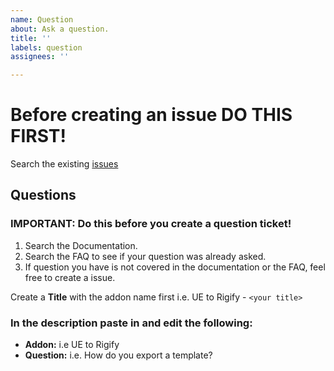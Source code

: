 ```yaml
---
name: Question
about: Ask a question.
title: ''
labels: question
assignees: ''

---
```


# Before creating an issue DO THIS FIRST!
Search the existing [issues](https://github.com/EpicGames/BlenderTools/issues?q=)

## Questions
### IMPORTANT: Do this before you create a question ticket!
  1. Search the Documentation.
  1. Search the FAQ to see if your question was already asked.
  1. If question you have is not covered in the documentation or the FAQ, feel free to create a issue.

Create a **Title** with the addon name first i.e. UE to Rigify - ```<your title>```

### In the description paste in and edit the following:
* **Addon:** i.e UE to Rigify
* **Question:** i.e. How do you export a template?
